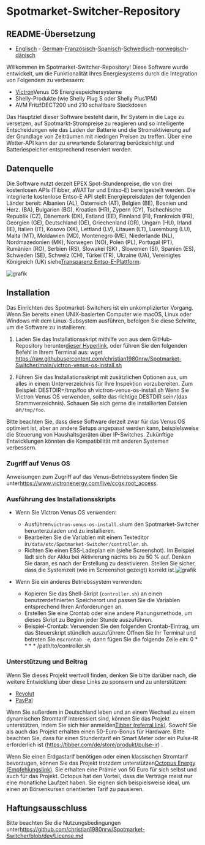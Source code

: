 # Spotmarket-Switcher-Repository

## README-Übersetzung

-   [Englisch](README.md) - [German](README.de.md)-[Französisch](README.fr.md)-[Spanisch](README.es.md)-[Schwedisch](README.sv.md)-[norwegisch](README.no.md)-[dänisch](README.da.md)

Willkommen im Spotmarket-Switcher-Repository! Diese Software wurde entwickelt, um die Funktionalität Ihres Energiesystems durch die Integration von Folgendem zu verbessern:

-   [Victron](https://www.victronenergy.com/)Venus OS Energiespeichersysteme
-   Shelly-Produkte (wie Shelly Plug S oder Shelly Plus1PM)
-   AVM Fritz!DECT200 und 210 schaltbare Steckdosen

Das Hauptziel dieser Software besteht darin, Ihr System in die Lage zu versetzen, auf Spotmarkt-Strompreise zu reagieren und so intelligente Entscheidungen wie das Laden der Batterie und die Stromaktivierung auf der Grundlage von Zeiträumen mit niedrigen Preisen zu treffen. Über eine Wetter-API kann der zu erwartende Solarertrag berücksichtigt und Batteriespeicher entsprechend reserviert werden.

## Datenquelle

Die Software nutzt derzeit EPEX Spot-Stundenpreise, die von drei kostenlosen APIs (Tibber, aWATTar und Entso-E) bereitgestellt werden.
Die integrierte kostenlose Entso-E API stellt Energiepreisdaten der folgenden Länder bereit:
Albanien (AL), Österreich (AT), Belgien (BE), Bosnien und Herz. (BA), Bulgarien (BG), Kroatien (HR), Zypern (CY), Tschechische Republik (CZ), Dänemark (DK), Estland (EE), Finnland (FI), Frankreich (FR), Georgien (GE), Deutschland (DE), Griechenland (GR), Ungarn (HU), Irland (IE), Italien (IT), Kosovo (XK), Lettland (LV), Litauen (LT), Luxemburg (LU), Malta (MT), Moldawien (MD), Montenegro (ME), Niederlande (NL), Nordmazedonien (MK), Norwegen (NO), Polen (PL), Portugal (PT), Rumänien (RO), Serbien (RS), Slowakei (SK) , Slowenien (SI), Spanien (ES), Schweden (SE), Schweiz (CH), Türkei (TR), Ukraine (UA), Vereinigtes Königreich (UK) siehe[Transparenz Entso-E-Plattform](https://transparency.entsoe.eu/transmission-domain/r2/dayAheadPrices/show).

![grafik](https://user-images.githubusercontent.com/6513794/224442951-c0155a48-f32b-43f4-8014-d86d60c3b311.png)

## Installation

Das Einrichten des Spotmarket-Switchers ist ein unkomplizierter Vorgang. Wenn Sie bereits einen UNIX-basierten Computer wie macOS, Linux oder Windows mit dem Linux-Subsystem ausführen, befolgen Sie diese Schritte, um die Software zu installieren:

1.  Laden Sie das Installationsskript mithilfe von aus dem GitHub-Repository herunter[dieser Hyperlink](https://raw.githubusercontent.com/christian1980nrw/Spotmarket-Switcher/main/victron-venus-os-install.sh), oder führen Sie den folgenden Befehl in Ihrem Terminal aus:
        wget https://raw.githubusercontent.com/christian1980nrw/Spotmarket-Switcher/main/victron-venus-os-install.sh

2.  Führen Sie das Installationsskript mit zusätzlichen Optionen aus, um alles in einem Unterverzeichnis für Ihre Inspektion vorzubereiten. Zum Beispiel:
        DESTDIR=/tmp/foo sh victron-venus-os-install.sh
    Wenn Sie Victron Venus OS verwenden, sollte das richtige DESTDIR sein`/`(das Stammverzeichnis). Schauen Sie sich gerne die installierten Dateien an`/tmp/foo`.

Bitte beachten Sie, dass diese Software derzeit zwar für das Venus OS optimiert ist, aber an andere Setups angepasst werden kann, beispielsweise die Steuerung von Haushaltsgeräten über IP-Switches. Zukünftige Entwicklungen könnten die Kompatibilität mit anderen Systemen verbessern.

### Zugriff auf Venus OS

Anweisungen zum Zugriff auf das Venus-Betriebssystem finden Sie unter<https://www.victronenergy.com/live/ccgx:root_access>.

### Ausführung des Installationsskripts

-   Wenn Sie Victron Venus OS verwenden:
    -   Ausführen`victron-venus-os-install.sh`um den Spotmarket-Switcher herunterzuladen und zu installieren.
    -   Bearbeiten Sie die Variablen mit einem Texteditor in`/data/etc/Spotmarket-Switcher/controller.sh`.
    -   Richten Sie einen ESS-Ladeplan ein (siehe Screenshot). Im Beispiel lädt sich der Akku bei Aktivierung nachts bis zu 50 % auf. Denken Sie daran, es nach der Erstellung zu deaktivieren. Stellen Sie sicher, dass die Systemzeit (wie im Screenshot gezeigt) korrekt ist.![grafik](https://user-images.githubusercontent.com/6513794/206877184-b8bf0752-b5d5-4c1b-af15-800b6499cfc7.png)

-   Wenn Sie ein anderes Betriebssystem verwenden:
    -   Kopieren Sie das Shell-Skript (`controller.sh`) an einen benutzerdefinierten Speicherort und passen Sie die Variablen entsprechend Ihren Anforderungen an.
    -   Erstellen Sie eine Crontab oder eine andere Planungsmethode, um dieses Skript zu Beginn jeder Stunde auszuführen.
    -   Beispiel-Crontab:
          Verwenden Sie den folgenden Crontab-Eintrag, um das Steuerskript stündlich auszuführen:
          Öffnen Sie Ihr Terminal und betreten Sie es`crontab -e`, dann fügen Sie die folgende Zeile ein:
            0 * * * * /path/to/controller.sh

### Unterstützung und Beitrag

Wenn Sie dieses Projekt wertvoll finden, denken Sie bitte darüber nach, die weitere Entwicklung über diese Links zu sponsern und zu unterstützen:

-   [Revolut](https://revolut.me/christqki2)
-   [PayPal](https://paypal.me/christian1980nrw)

Wenn Sie außerdem in Deutschland leben und an einem Wechsel zu einem dynamischen Stromtarif interessiert sind, können Sie das Projekt unterstützen, indem Sie sich hier anmelden[Tibber (referral link)](https://invite.tibber.com/ojgfbx2e). Sowohl Sie als auch das Projekt erhalten einen 50-Euro-Bonus für Hardware. Bitte beachten Sie, dass für einen Stundentarif ein Smart Meter oder ein Pulse-IR erforderlich ist (<https://tibber.com/de/store/produkt/pulse-ir>) .

Wenn Sie einen Erdgastarif benötigen oder einen klassischen Stromtarif bevorzugen, können Sie das Projekt trotzdem unterstützen[Octopus Energy (Empfehlungslink)](https://share.octopusenergy.de/glass-raven-58).
Sie erhalten eine Prämie von 50 Euro für sich selbst und auch für das Projekt.
Octopus hat den Vorteil, dass die Verträge meist nur eine monatliche Laufzeit haben. Sie eignen sich beispielsweise ideal, um einen an Börsenkursen orientierten Tarif zu pausieren.

## Haftungsausschluss

Bitte beachten Sie die Nutzungsbedingungen unter<https://github.com/christian1980nrw/Spotmarket-Switcher/blob/dev/License.md>

